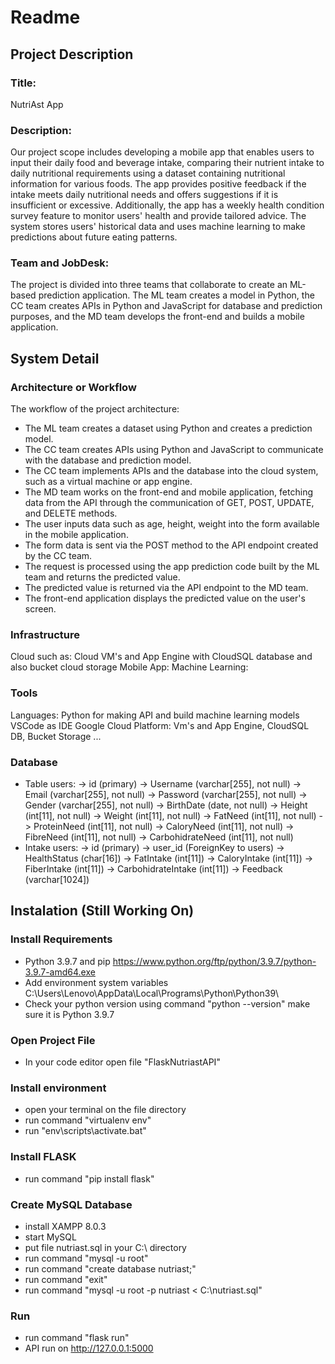 # Readme

## Project Description
### Title:
NutriAst App
### Description:
Our project scope includes developing a mobile app that enables users to input their daily food and beverage intake, comparing their nutrient intake to daily nutritional requirements using a dataset containing nutritional information for various foods. The app provides positive feedback if the intake meets daily nutritional needs and offers suggestions if it is insufficient or excessive. Additionally, the app has a weekly health condition survey feature to monitor users' health and provide tailored advice. The system stores users' historical data and uses machine learning to make predictions about future eating patterns.
### Team and JobDesk:
The project is divided into three teams that collaborate to create an ML-based prediction application. The ML team creates a model in Python, the CC team creates APIs in Python and JavaScript for database and prediction purposes, and the MD team develops the front-end and builds a mobile application.

## System Detail
### Architecture or Workflow
The workflow of the project architecture:
- The ML team creates a dataset using Python and creates a prediction model.
- The CC team creates APIs using Python and JavaScript to communicate with the database and prediction model.
- The CC team implements APIs and the database into the cloud system, such as a virtual machine or app engine.
- The MD team works on the front-end and mobile application, fetching data from the API through the communication of GET, POST, UPDATE, and DELETE methods.
- The user inputs data such as age, height, weight into the form available in the mobile application.
- The form data is sent via the POST method to the API endpoint created by the CC team.
- The request is processed using the app prediction code built by the ML team and returns the predicted value.
- The predicted value is returned via the API endpoint to the MD team.
- The front-end application displays the predicted value on the user's screen.

### Infrastructure
Cloud such as: Cloud VM's and App Engine with CloudSQL database and also bucket cloud storage
Mobile App:
Machine Learning:

### Tools
Languages: Python for making API and build machine learning models
VSCode as IDE
Google Cloud Platform: Vm's and App Engine, CloudSQL DB, Bucket Storage
...

### Database
- Table users:
-> id (primary)
-> Username (varchar[255], not null)
-> Email (varchar[255], not null)
-> Password (varchar[255], not null)
-> Gender (varchar[255], not null)
-> BirthDate (date, not null)
-> Height (int[11], not null)
-> Weight (int[11], not null)
-> FatNeed (int[11], not null)
-> ProteinNeed (int[11], not null)
-> CaloryNeed (int[11], not null)
-> FibreNeed (int[11], not null)
-> CarbohidrateNeed (int[11], not null)
- Intake users:
-> id (primary)
-> user_id (ForeignKey to users)
-> HealthStatus (char[16])
-> FatIntake (int[11])
-> CaloryIntake (int[11])
-> FiberIntake (int[11])
-> CarbohidrateIntake (int[11])
-> Feedback (varchar[1024])

## Instalation (Still Working On)
### Install Requirements
- Python 3.9.7 and pip https://www.python.org/ftp/python/3.9.7/python-3.9.7-amd64.exe
- Add environment system variables C:\Users\Lenovo\AppData\Local\Programs\Python\Python39\
- Check your python version using command "python --version" make sure it is Python 3.9.7
### Open Project File
- In your code editor open file "FlaskNutriastAPI"
### Install environment
- open your terminal on the file directory
- run command "virtualenv env"
- run "env\scripts\activate.bat"
### Install FLASK
- run command "pip install flask"
### Create MySQL Database
- install XAMPP 8.0.3
- start MySQL
- put file nutriast.sql in your C:\ directory
- run command "mysql -u root"
- run command "create database nutriast;"
- run command "exit"
- run command "mysql -u root -p nutriast < C:\nutriast.sql"
### Run
- run command "flask run"
- API run on http://127.0.0.1:5000